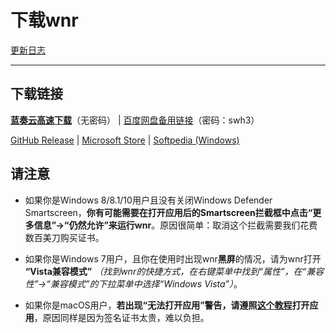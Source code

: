 # 下载wnr

[更新日志](https://github.com/RoderickQiu/wnr/releases)

----

## 下载链接

[**蓝奏云高速下载**](https://www.lanzous.com/b01n0tb4j)（无密码） | [百度网盘备用链接](https://pan.baidu.com/s/1PDpnEkf-zKQKQIhUTO0ubQ#list/path=%2F)（密码：swh3）

[GitHub Release](https://github.com/RoderickQiu/wnr/releases/latest) | [Microsoft Store](https://www.microsoft.com/zh-cn/p/wnr/9n8nv1c5rxxw) | [Softpedia (Windows)](https://www.softpedia.com/get/Desktop-Enhancements/Clocks-Time-Management/wnr.shtml)

## 请注意

- 如果你是Windows 8/8.1/10用户且没有关闭Windows Defender Smartscreen，**你有可能需要在打开应用后的Smartscreen拦截框中点击“更多信息”->“仍然允许”来运行wnr**。原因很简单：取消这个拦截需要我们花费数百美刀购买证书。

- 如果你是Windows 7用户，且你在使用时出现wnr**黑屏**的情况，请为wnr打开 **“Vista兼容模式”** *（找到wnr的快捷方式，在右键菜单中找到“属性”，在“兼容性”->“兼容模式”的下拉菜单中选择“Windows Vista”）*。

- 如果你是macOS用户，**若出现“无法打开应用”警告，请遵照[这个教程](https://sspai.com/post/27638)打开应用**，原因同样是因为签名证书太贵，难以负担。
